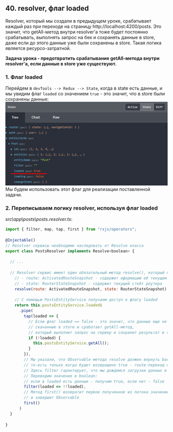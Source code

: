 ## 40. resolver, флаг loaded

Resolver, который мы создали в предыдущем уроке, срабатывает каждый раз при переходе на страницу http://localhost:4200/posts. Это значит, что getAll-метод внутри resolver'а тоже будет постоянно срабатывать, выполнять запрос на бек и сохранять данные в store, даже если до этого данные уже были сохранены в store. Такая логика является ресурсо-затратной. 

**Задача урока - предотвратить срабатывание getAll-метода внутри resolver'а, если данные в store уже существуют.**

### 1. Флаг loaded

Перейдем в `devTools --> Redux --> State`, когда в state есть данные, и мы увидим флаг `loaded` со значением `true` - это значит, что в store были сохранены данные:   
![](./img/40.1.png)    
Мы будем использовать этот флаг для реализации поставленной задачи.

### 2. Переписываем логику resolver, используя флаг loaded

*src\app\posts\posts.resolver.ts*:
```js
import { filter, map, tap, first } from "rxjs/operators";

@Injectable()
// Resolver сервисы необходимо наследовать от Resolve класса
export class PostsResolver implements Resolve<boolean> { 
  
  // ...

  // Resolver сервис имеет один обязательный метод resolve(), который принимает несколько аргументов:
	// - route: ActivatedRouteSnapshot - содержит иформацию об текущем url
	// - state: RouterStateSnapshot - содержит текущий стейт роутера
	resolve(route: ActivatedRouteSnapshot, state: RouterStateSnapshot): Observable<boolean> {

    // С помощью PostsEntityService получаем доступ к флагу loaded
    return this.postsEntityService.loaded$
      .pipe(
        tap(loaded => {
          // Если флаг loaded == false - это значит, что данные еще не  
          // скачанные в store и сработает getAll-метод,
          // который выполнит запрос на сервер и сохранит результат в store
          if (!loaded) {
            this.postsEntityService.getAll();
          }
        }),
        // Мы указали, что Observable метода resolve должен вернуть boolean,
        // то-есть только когда будет возвращено true - route-переход сможет завершить работу.
        // Здесь filter гарантирует, что мы дождемся загрузки данных в хранилище.
        // Переводим значение в boolean:
        // если в loaded есть данные - получим true, если нет - false
        filter(loaded => !!loaded),
        // Метод first() возвратит первое полученное из потока значение,
        // и завершит Observable
        first()
      )
  }

}
```


